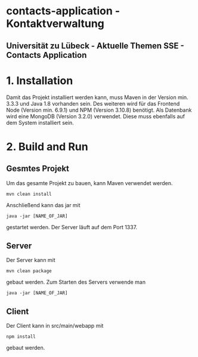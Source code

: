 # contacts-application - Kontaktverwaltung
## Universität zu Lübeck - Aktuelle Themen SSE - Contacts Application

# 1. Installation
Damit das Projekt installiert werden kann, muss Maven in der Version min. 3.3.3 und Java 1.8 vorhanden sein. 
Des weiteren wird für das Frontend Node (Version min. 6.9.1) und NPM (Version 3.10.8) benötigt.
Als Datenbank wird eine MongoDB (Version 3.2.0) verwendet. Diese muss ebenfalls auf dem System installiert sein.

# 2. Build and Run
## Gesmtes Projekt
Um das gesamte Projekt zu bauen, kann Maven verwendet werden.

```
mvn clean install
```

Anschließend kann das jar mit

```
java -jar [NAME_OF_JAR]
```

gestartet werden.
Der Server läuft auf dem Port 1337.

## Server
Der Server kann mit 

```
mvn clean package
```

gebaut werden.
Zum Starten des Servers verwende man

```
java -jar [NAME_OF_JAR]
```

## Client
Der Client kann in src/main/webapp mit

```
npm install
```

gebaut werden.